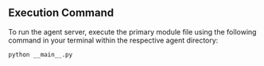 ## Execution Command

To run the agent server, execute the primary module file using the following command in your terminal within the respective agent directory:

```bash
python __main__.py
